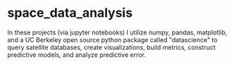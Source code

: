 # space_data_analysis
In these projects (via jupyter notebooks) I utilize numpy, pandas, matplotlib, and a UC Berkeley open source python package called "datascience" to query satellite databases, create visualizations, build metrics, construct predictive models, and analyze predictive error.
